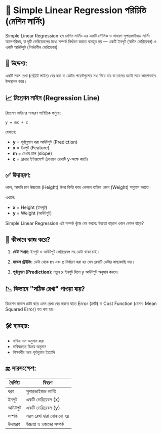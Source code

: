 # 🧠 Simple Linear Regression পরিচিতি (মেশিন লার্নিং)

Simple Linear Regression হল মেশিন লার্নিং-এর একটি মৌলিক ও সাধারণ সুপারভাইজড লার্নিং অ্যালগরিদম, যা দুটি ভেরিয়েবলের মধ্যে সম্পর্ক নির্ধারণ করতে ব্যবহৃত হয় — একটি ইনপুট (স্বাধীন ভেরিয়েবল) ও একটি আউটপুট (নির্ভরশীল ভেরিয়েবল)।

## 🎯 উদ্দেশ্য:
একটি সরল রেখা (স্ট্রেইট লাইন) বের করা যা ডেটার পয়েন্টগুলোর মধ্য দিয়ে যায় বা তাদের যতটা সম্ভব ভালোভাবে উপস্থাপন করে।

## 📈 রিগ্রেশন লাইন (Regression Line)
রিগ্রেশন লাইনের সাধারণ গাণিতিক ফর্মুলা:

```
y = mx + c
```

যেখানে:
- **y** = পূর্বানুমান করা আউটপুট (Prediction)
- **x** = ইনপুট (Feature)
- **m** = রেখার ঢাল (slope)
- **c** = রেখার ইন্টারসেপ্ট (যেখানে রেখাটি y-অক্ষে কাটে)

## ✅ উদাহরণ:
ধরুন, আপনি চান উচ্চতার (Height) উপর ভিত্তি করে একজন ব্যক্তির ওজন (Weight) অনুমান করতে।

এখানে:
- **x** = Height (ইনপুট)
- **y** = Weight (আউটপুট)

Simple Linear Regression এই সম্পর্ক খুঁজে বের করবে: উচ্চতা বাড়লে ওজন কেমন বাড়ে?

## 🧪 কীভাবে কাজ করে?

1. **ডেটা সংগ্রহ**: ইনপুট ও আউটপুট ভেরিয়েবল সহ ডেটা থাকা চাই।

2. **মডেল ট্রেইনিং**: ডেটা থেকে m এবং c নির্ধারণ করা হয় যেন রেখাটি ডেটার কাছাকাছি যায়।

3. **পূর্বানুমান (Prediction)**: নতুন x ইনপুট দিলে y আউটপুট অনুমান করবে।

## 📉 কিভাবে "সঠিক রেখা" পাওয়া যায়?
রিগ্রেশন মডেল চেষ্টা করে এমন রেখা বের করতে যাতে Error (ত্রুটি) বা Cost Function (যেমন: Mean Squared Error) যত কম হয়।

## 🛠️ ব্যবহার:
- বাড়ির দাম অনুমান করা
- ভবিষ্যতের বিক্রয় অনুমান
- শিক্ষার্থীর নম্বর পূর্বানুমান ইত্যাদি

## 🔚 সারসংক্ষেপ:

| বৈশিষ্ট্য | বিবরণ |
|---------|-------|
| ধরণ | সুপারভাইজড লার্নিং |
| ইনপুট | একটি ভেরিয়েবল (x) |
| আউটপুট | একটি ভেরিয়েবল (y) |
| সম্পর্ক | সরল রেখা দ্বারা বোঝানো হয় |
| উদাহরণ | উচ্চতা ও ওজনের সম্পর্ক |
